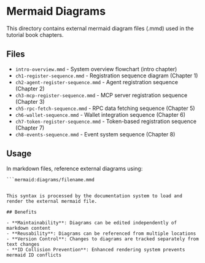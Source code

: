 # Mermaid Diagrams

This directory contains external mermaid diagram files (.mmd) used in the tutorial book chapters.

## Files

- `intro-overview.mmd` - System overview flowchart (intro chapter)
- `ch1-register-sequence.mmd` - Registration sequence diagram (Chapter 1)
- `ch2-agent-register-sequence.mmd` - Agent registration sequence (Chapter 2)
- `ch3-mcp-register-sequence.mmd` - MCP server registration sequence (Chapter 3)
- `ch5-rpc-fetch-sequence.mmd` - RPC data fetching sequence (Chapter 5)
- `ch6-wallet-sequence.mmd` - Wallet integration sequence (Chapter 6)
- `ch7-token-register-sequence.mmd` - Token-based registration sequence (Chapter 7)
- `ch8-events-sequence.mmd` - Event system sequence (Chapter 8)

## Usage

In markdown files, reference external diagrams using:

```
```mermaid:diagrams/filename.mmd
```
```

This syntax is processed by the documentation system to load and render the external mermaid file.

## Benefits

- **Maintainability**: Diagrams can be edited independently of markdown content
- **Reusability**: Diagrams can be referenced from multiple locations
- **Version Control**: Changes to diagrams are tracked separately from text changes
- **ID Collision Prevention**: Enhanced rendering system prevents mermaid ID conflicts